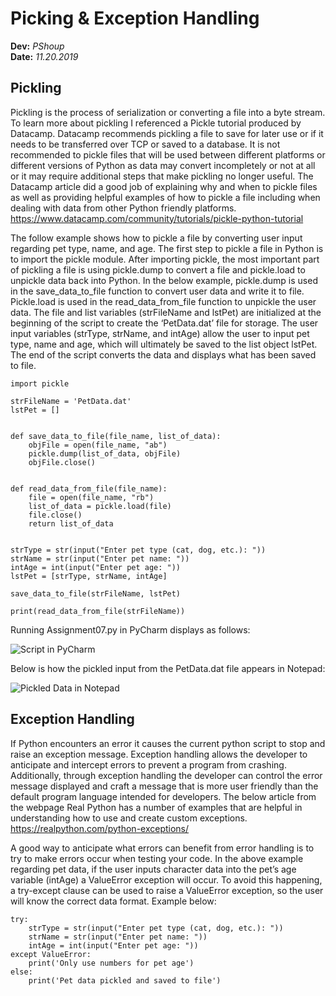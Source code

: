 # Picking & Exception Handling
**Dev:** *PShoup*  
**Date:** *11.20.2019*

## Pickling
Pickling is the process of serialization or converting a file into a byte stream. To learn more about pickling I referenced a Pickle tutorial produced by Datacamp. Datacamp recommends pickling a file to save for later use or if it needs to be transferred over TCP or saved to a database. It is not recommended to pickle files that will be used between different platforms or different versions of Python as data may convert incompletely or not at all or it may require additional steps that make pickling no longer useful. The Datacamp article did a good job of explaining why and when to pickle files as well as providing helpful examples of how to pickle a file including when dealing with data from other Python friendly platforms. 
https://www.datacamp.com/community/tutorials/pickle-python-tutorial 

The follow example shows how to pickle a file by converting user input regarding pet type, name, and age. 
The first step to pickle a file in Python is to import the pickle module. After importing pickle, the most important part of pickling a file is using pickle.dump to convert a file and pickle.load to unpickle data back into Python. In the below example, pickle.dump is used in the save_data_to_file function to convert user data and write it to file. Pickle.load is used in the read_data_from_file function to unpickle the user data. The file and list variables (strFileName and lstPet) are initialized at the beginning of the script to create the ‘PetData.dat’ file for storage. The user input variables (strType, strName, and intAge) allow the user to input pet type, name and age, which will ultimately be saved to the list object lstPet. The end of the script converts the data and displays what has been saved to file. 

```
import pickle

strFileName = 'PetData.dat'
lstPet = []


def save_data_to_file(file_name, list_of_data):
    objFile = open(file_name, "ab")
    pickle.dump(list_of_data, objFile)
    objFile.close()


def read_data_from_file(file_name):
    file = open(file_name, "rb")
    list_of_data = pickle.load(file)
    file.close()
    return list_of_data


strType = str(input("Enter pet type (cat, dog, etc.): "))
strName = str(input("Enter pet name: "))
intAge = int(input("Enter pet age: "))
lstPet = [strType, strName, intAge]

save_data_to_file(strFileName, lstPet)

print(read_data_from_file(strFileName))
```

Running Assignment07.py in PyCharm displays as follows:  

![Script in PyCharm](https://eldonsdata.github.io/IntroToPython-Python-Mod07/Pickle.png "Script in PyCharm")

Below is how the pickled input from the PetData.dat file appears in Notepad:

![Pickled Data in Notepad](https://eldonsdata.github.io/IntroToPython-Python-Mod07/PetData.png "Pickled Data in Notepad")

## Exception Handling  
If Python encounters an error it causes the current python script to stop and raise an exception message. Exception handling allows the developer to anticipate and intercept errors to prevent a program from crashing. Additionally, through exception handling the developer can control the error message displayed and craft a message that is more user friendly than the default program language intended for developers. The below article from the webpage Real Python has a number of examples that are helpful in understanding how to use and create custom exceptions.   
https://realpython.com/python-exceptions/  

A good way to anticipate what errors can benefit from error handling is to try to make errors occur when testing your code. In the above example regarding pet data, if the user inputs character data into the pet’s age variable (intAge) a ValueError exception will occur. To avoid this happening, a try-except clause can be used to raise a ValueError exception, so the user will know the correct data format. Example below:

```
try:
    strType = str(input("Enter pet type (cat, dog, etc.): "))
    strName = str(input("Enter pet name: "))
    intAge = int(input("Enter pet age: "))
except ValueError:
    print('Only use numbers for pet age')
else:
    print('Pet data pickled and saved to file')
```



